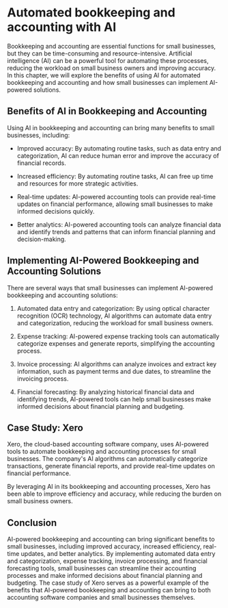 Automated bookkeeping and accounting with AI
========================================================================================================

Bookkeeping and accounting are essential functions for small businesses, but they can be time-consuming and resource-intensive. Artificial intelligence (AI) can be a powerful tool for automating these processes, reducing the workload on small business owners and improving accuracy. In this chapter, we will explore the benefits of using AI for automated bookkeeping and accounting and how small businesses can implement AI-powered solutions.

Benefits of AI in Bookkeeping and Accounting
--------------------------------------------

Using AI in bookkeeping and accounting can bring many benefits to small businesses, including:

* Improved accuracy: By automating routine tasks, such as data entry and categorization, AI can reduce human error and improve the accuracy of financial records.

* Increased efficiency: By automating routine tasks, AI can free up time and resources for more strategic activities.

* Real-time updates: AI-powered accounting tools can provide real-time updates on financial performance, allowing small businesses to make informed decisions quickly.

* Better analytics: AI-powered accounting tools can analyze financial data and identify trends and patterns that can inform financial planning and decision-making.

Implementing AI-Powered Bookkeeping and Accounting Solutions
------------------------------------------------------------

There are several ways that small businesses can implement AI-powered bookkeeping and accounting solutions:

1. Automated data entry and categorization: By using optical character recognition (OCR) technology, AI algorithms can automate data entry and categorization, reducing the workload for small business owners.

2. Expense tracking: AI-powered expense tracking tools can automatically categorize expenses and generate reports, simplifying the accounting process.

3. Invoice processing: AI algorithms can analyze invoices and extract key information, such as payment terms and due dates, to streamline the invoicing process.

4. Financial forecasting: By analyzing historical financial data and identifying trends, AI-powered tools can help small businesses make informed decisions about financial planning and budgeting.

Case Study: Xero
----------------

Xero, the cloud-based accounting software company, uses AI-powered tools to automate bookkeeping and accounting processes for small businesses. The company's AI algorithms can automatically categorize transactions, generate financial reports, and provide real-time updates on financial performance.

By leveraging AI in its bookkeeping and accounting processes, Xero has been able to improve efficiency and accuracy, while reducing the burden on small business owners.

Conclusion
----------

AI-powered bookkeeping and accounting can bring significant benefits to small businesses, including improved accuracy, increased efficiency, real-time updates, and better analytics. By implementing automated data entry and categorization, expense tracking, invoice processing, and financial forecasting tools, small businesses can streamline their accounting processes and make informed decisions about financial planning and budgeting. The case study of Xero serves as a powerful example of the benefits that AI-powered bookkeeping and accounting can bring to both accounting software companies and small businesses themselves.
